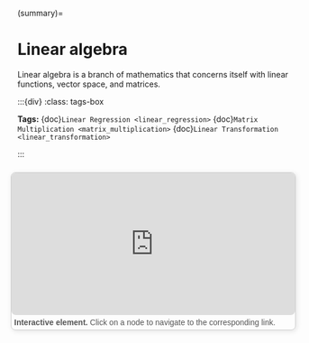 (summary)=

# Linear algebra

Linear algebra is a branch of mathematics that concerns itself with linear functions, vector space, and matrices.


:::{div}
:class: tags-box

**Tags:**
<span class="tag-pill">{doc}`Linear Regression <linear_regression>`</span>
<span class="tag-pill">{doc}`Matrix Multiplication <matrix_multiplication>`</span>
<span class="tag-pill">{doc}`Linear Transformation <linear_transformation>`</span>

:::

<div style="float: right; width: 100%; margin: 10px; border: 1px solid #ccc; border-radius: 8px; box-shadow: 2px 2px 10px rgba(0, 0, 0, 0.1);">
    <iframe src="https://maxramgraber.github.io/MASTER/main/_static/elements/navigation.html" style="width: 100%; aspect-ratio: 2 / 1; border: none; border-radius: 8px;"></iframe>
    <div style="text-align: justify; padding: 5px; font-size: 14px; font-family: Arial, sans-serif; color: #555;">
        <strong>Interactive element.</strong> Click on a node to navigate to the corresponding link.
    </div>
</div>

